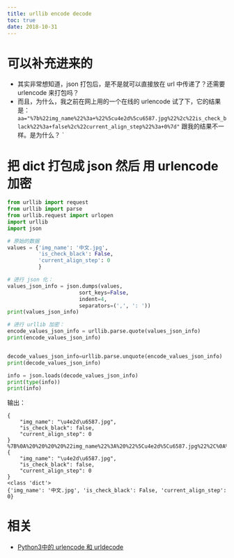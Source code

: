 ```yaml
---
title: urllib encode decode
toc: true
date: 2018-10-31
---
```

# 可以补充进来的

- 其实非常想知道，json 打包后，是不是就可以直接放在 url 中传递了？还需要 urlencode 来打包吗？
- 而且，为什么，我之前在网上用的一个在线的 urlencode 试了下，它的结果是：`aa="%7b%22img_name%22%3a+%22%5cu4e2d%5cu6587.jpg%22%2c%22is_check_black%22%3a+false%2c%22current_align_step%22%3a+0%7d"` 跟我的结果不一样。是为什么？
`

# 把 dict 打包成 json 然后 用 urlencode 加密



```Python
from urllib import request
from urllib import parse
from urllib.request import urlopen
import urllib
import json

# 原始的数据
values = {'img_name': '中文.jpg',
          'is_check_black': False,
          'current_align_step': 0
          }

# 进行 json 化：
values_json_info = json.dumps(values,
                       sort_keys=False,
                       indent=4,
                       separators=(',', ': '))
print(values_json_info)

# 进行 urllib 加密：
encode_values_json_info = urllib.parse.quote(values_json_info)
print(encode_values_json_info)


decode_values_json_info=urllib.parse.unquote(encode_values_json_info)
print(decode_values_json_info)

info = json.loads(decode_values_json_info)
print(type(info))
print(info)
```


输出：

```
{
    "img_name": "\u4e2d\u6587.jpg",
    "is_check_black": false,
    "current_align_step": 0
}
%7B%0A%20%20%20%20%22img_name%22%3A%20%22%5Cu4e2d%5Cu6587.jpg%22%2C%0A%20%20%20%20%22is_check_black%22%3A%20false%2C%0A%20%20%20%20%22current_align_step%22%3A%200%0A%7D
{
    "img_name": "\u4e2d\u6587.jpg",
    "is_check_black": false,
    "current_align_step": 0
}
<class 'dict'>
{'img_name': '中文.jpg', 'is_check_black': False, 'current_align_step': 0}
```




# 相关

- [Python3中的 urlencode 和 urldecode](https://blog.csdn.net/qq_39377696/article/details/80454950)
